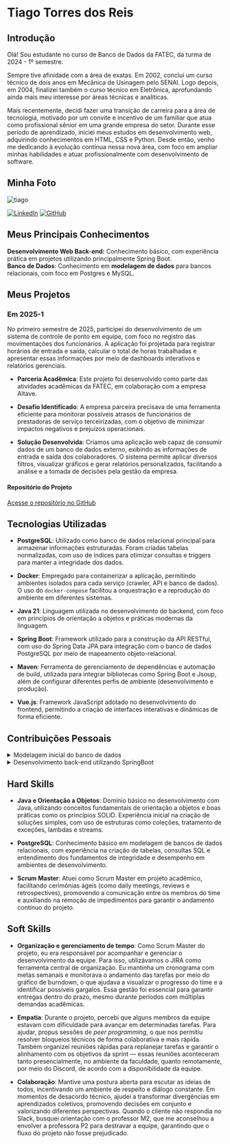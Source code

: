 # Tiago Torres dos Reis

## Introdução

Olá! Sou estudante no curso de Banco de Dados da FATEC, da turma de 2024 - 1º semestre.

Sempre tive afinidade com a área de exatas. Em 2002, concluí um curso técnico de dois anos em Mecânica de Usinagem pelo SENAI. Logo depois, em 2004, finalizei também o curso técnico em Eletrônica, aprofundando ainda mais meu interesse por áreas técnicas e analíticas.

Mais recentemente, decidi fazer uma transição de carreira para a área de tecnologia, motivado por um convite e incentivo de um familiar que atua como profissional sênior em uma grande empresa do setor. Durante esse período de aprendizado, iniciei meus estudos em desenvolvimento web, adquirindo conhecimentos em HTML, CSS e Python. Desde então, venho me dedicando à evolução contínua nessa nova área, com foco em ampliar minhas habilidades e atuar profissionalmente com desenvolvimento de software.

## Minha Foto

![tiago](https://github.com/user-attachments/assets/2715b681-6533-41bd-a176-4ec9130a1a90)

[![LinkedIn](https://img.shields.io/badge/LinkedIn-0077B5?style=for-the-badge&logo=linkedin&logoColor=white)](https://www.linkedin.com/in/tiago-torres-dos-reis/) [![GitHub](https://img.shields.io/badge/GitHub-100000?style=for-the-badge&logo=github&logoColor=white)](https://github.com/TiagoTReis)

## Meus Principais Conhecimentos

**Desenvolvimento Web Back-end:** Conhecimento básico, com experiência prática em projetos utilizando principalmente Spring Boot.<br>
**Banco de Dados**: Conhecimento em **modelagem de dados** para bancos relacionais, com foco em Postgres e MySQL.

## Meus Projetos

### Em 2025-1

No primeiro semestre de 2025, participei do desenvolvimento de um sistema de controle de ponto em equipe, com foco no registro das movimentações dos funcionários. A aplicação foi projetada para registrar horários de entrada e saída, calcular o total de horas trabalhadas e apresentar essas informações por meio de dashboards interativos e relatórios gerenciais.

- **Parceria Acadêmica**: Este projeto foi desenvolvido como parte das atividades acadêmicas da FATEC, em colaboração com a empresa Altave.

- **Desafio Identificado**: A empresa parceira precisava de uma ferramenta eficiente para monitorar possíveis atrasos de funcionários de prestadoras de serviço terceirizadas, com o objetivo de minimizar impactos negativos e prejuízos operacionais.

- **Solução Desenvolvida**: Criamos uma aplicação web capaz de consumir dados de um banco de dados externo, exibindo as informações de entrada e saída dos colaboradores. O sistema permite aplicar diversos filtros, visualizar gráficos e gerar relatórios personalizados, facilitando a análise e a tomada de decisões pela gestão da empresa.


#### Repositório do Projeto

[Acesse o repositório no GitHub](https://github.com/SQLutions-FATEC/API-3-Semestre)


## Tecnologias Utilizadas

- **PostgreSQL**: Utilizado como banco de dados relacional principal para armazenar informações estruturadas. Foram criadas tabelas normalizadas, com uso de índices para otimizar consultas e triggers para manter a integridade dos dados.

- **Docker**: Empregado para containerizar a aplicação, permitindo ambientes isolados para cada serviço (crawler, API e banco de dados). O uso do `docker-compose` facilitou a orquestração e a reprodução do ambiente em diferentes sistemas.

- **Java 21**: Linguagem utilizada no desenvolvimento do backend, com foco em princípios de orientação a objetos e práticas modernas da linguagem.

- **Spring Boot**: Framework utilizado para a construção da API RESTful, com uso do Spring Data JPA para integração com o banco de dados PostgreSQL por meio de mapeamento objeto-relacional.

- **Maven**: Ferramenta de gerenciamento de dependências e automação de build, utilizada para integrar bibliotecas como Spring Boot e Jsoup, além de configurar diferentes perfis de ambiente (desenvolvimento e produção).

- **Vue.js**: Framework JavaScript adotado no desenvolvimento do frontend, permitindo a criação de interfaces interativas e dinâmicas de forma eficiente.

## Contribuições Pessoais

<details>
  <summary>Modelagem inicial do banco de dados</summary>
<br>
Em conjunto com os demais membros do grupo, definimos a estrutura inicial do banco de dados, incluindo suas tabelas e relacionamentos. O foco foi criar um esquema que atendesse aos fluxos prioritários mapeados, com uma abordagem de visibilidade limitada a longo prazo. Para garantir a coerência e facilitar as alterações, elaboramos um dump do banco que é inicializado junto ao Docker, minimizando assim os conflitos decorrentes de futuras modificações em relacionamentos, tabelas ou na adição de novos componentes.


![Diagrama de Modelagem](fotos/modelagem.png)

</details>

<details>
  <summary>Desenvolvimento back-end utilizando SpringBoot</summary>

Minha contribuição durante o desenvolvimento incluiu a refatoração pontual do código, meu objetivo era visar a otimização e a manutenibilidade. Intensifiquei esse trabalho nas semanas finais, próximo à entrega, focando nos seguintes pontos de melhoria:

  <details>
    <summary>Estruturação de dados (DTO)</summary>

Definição e implementação de DTOs (Data Transfer Objects) para organizar e otimizar a transferência de dados entre as camadas da aplicação.

![Refatoracao de DTO](fotos/refatoracao-de-dto.png)

  </details>

  <details>
    <summary>Padronização de Código</summary>

Estabelecimento de padrões de código para garantir consistência, legibilidade e manutenção eficiente do projeto.

![padronizacao](fotos/padronizacao.png)
  </details>

<details>
  <summary>Endpoint para exportações em Larga Escala </summary>
  
  Criação de endpoints para ignorar a paginação e trazer todos os dados do banco.

  ![endpoint](fotos/endpoint.png)
  </details>


</details>

## Hard Skills

- **Java e Orientação a Objetos**: Domínio básico no desenvolvimento com Java, utilizando conceitos fundamentais de orientação a objetos e boas práticas como os princípios SOLID. Experiência inicial na criação de soluções simples, com uso de estruturas como coleções, tratamento de exceções, lambdas e streams.

- **PostgreSQL**: Conhecimento básico em modelagem de bancos de dados relacionais, com experiência na criação de tabelas, consultas SQL e entendimento dos fundamentos de integridade e desempenho em ambientes de desenvolvimento.

- **Scrum Master**: Atuei como Scrum Master em projeto acadêmico, facilitando cerimônias ágeis (como daily meetings, reviews e retrospectives), promovendo a comunicação entre os membros do time e auxiliando na remoção de impedimentos para garantir o andamento contínuo do projeto.

## Soft Skills

- **Organização e gerenciamento de tempo**: Como Scrum Master do projeto, eu era responsável por acompanhar e gerenciar o desenvolvimento da equipe. Para isso, utilizávamos o JIRA como ferramenta central de organização. Eu mantinha um cronograma com metas semanais e monitorava o andamento das tarefas por meio do gráfico de burndown, o que ajudava a visualizar o progresso do time e a identificar possíveis gargalos. Essa gestão foi essencial para garantir entregas dentro do prazo, mesmo durante períodos com múltiplas demandas acadêmicas.

- **Empatia**: Durante o projeto, percebi que alguns membros da equipe estavam com dificuldade para avançar em determinadas tarefas. Para ajudar, propus sessões de *peer programming*, o que nos permitiu resolver bloqueios técnicos de forma colaborativa e mais rápida. Também organizei reuniões rápidas para replanejar tarefas e garantir o alinhamento com os objetivos da sprint — essas reuniões aconteceram tanto presencialmente, no ambiente da faculdade, quanto remotamente, por meio do Discord, de acordo com a disponibilidade da equipe.


- **Colaboração**: Mantive uma postura aberta para escutar as ideias de todos, incentivando um ambiente de respeito e diálogo constante. Em momentos de desacordo técnico, ajudei a transformar divergências em aprendizados coletivos, promovendo decisões em conjunto e valorizando diferentes perspectivas. Quando o cliente não respondia no Slack, busquei orientação com o professor M2, que me aconselhou a envolver a professora P2 para destravar a equipe, garantindo que o fluxo do projeto não fosse prejudicado.

